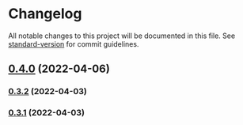 # Changelog

All notable changes to this project will be documented in this file. See [standard-version](https://github.com/conventional-changelog/standard-version) for commit guidelines.

## [0.4.0](https://github.com/Lanseria/video-downloader/compare/v0.3.2...v0.4.0) (2022-04-06)

### [0.3.2](https://github.com/Lanseria/video-downloader/compare/v0.3.0...v0.3.2) (2022-04-03)

### [0.3.1](https://github.com/Lanseria/video-downloader/compare/v0.3.0...v0.3.1) (2022-04-03)
